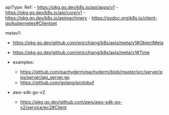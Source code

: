 
apiType:
  Ref:
    - https://pkg.go.dev/k8s.io/api/apps/v1
    - https://pkg.go.dev/k8s.io/api/core/v1
    - https://pkg.go.dev/k8s.io/apimachinery
    - https://godoc.org/k8s.io/client-go/kubernetes#Clientset

metav1:
  - https://pkg.go.dev/github.com/ericchiang/k8s/apis/meta/v1#ObjectMeta
  - https://pkg.go.dev/github.com/ericchiang/k8s/apis/meta/v1#Time


- examples:
  - https://github.com/pachyderm/pachyderm/blob/master/src/server/pps/server/api_server.go
  - https://github.com/golang/protobuf

- aws-sdk-go-v2
  - https://pkg.go.dev/github.com/aws/aws-sdk-go-v2/service/ec2#Client
